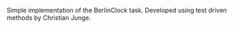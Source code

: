Simple implementation of the BerlinClock task.
Developed using test driven methods by Christian Junge.
